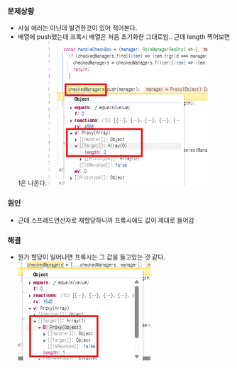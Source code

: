 ### 문제상황

- 사실 에러는 아닌데 발견한것이 있어 적어본다.
- 배열에 push했는데 프록시 배열은 처음 초기화한 그대로임.. 근데 length 찍어보면 1은 나온다.
  ![alt text](image-1.png)

### 원인

- 근데 스프레드연산자로 재할당하니까 프록시에도 값이 제대로 들어감

### 해결

- 뭔가 할당이 일어나면 프록시는 그 값을 들고있는 것 같다.
  ![alt text](image-2.png)
